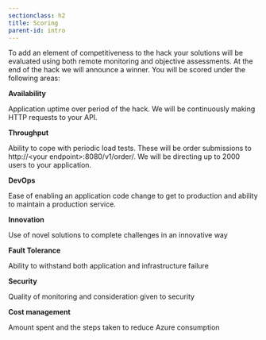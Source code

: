 ```yaml
---
sectionclass: h2
title: Scoring
parent-id: intro
---
```



To add an element of competitiveness to the hack your solutions will be evaluated using both remote monitoring and objective assessments. At the end of the hack we will announce a winner. You will be scored under the following areas:

**Availability**

Application uptime over period of the hack. We will be continuously making HTTP requests to your API.

**Throughput**

Ability to cope with periodic load tests. These will be order submissions to http://\<your endpoint\>:8080/v1/order/. We will be directing up to 2000 users to your application.

**DevOps**

Ease of enabling an application code change to get to production and ability to maintain a production service.

**Innovation**

Use of novel solutions to complete challenges in an innovative way

**Fault Tolerance**

Ability to withstand both application and infrastructure failure

**Security**

Quality of monitoring and consideration given to security

**Cost management**

Amount spent and the steps taken to reduce Azure consumption

